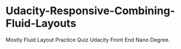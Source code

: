 # Udacity-Responsive-Combining-Fluid-Layouts
Mostly Fluid Layout Practice Quiz 
Udacity Front End Nano Degree.
